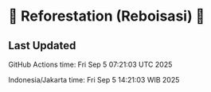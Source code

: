 
# 🌳 Reforestation (Reboisasi) 🌲

## Last Updated

GitHub Actions time: Fri Sep  5 07:21:03 UTC 2025

Indonesia/Jakarta time: Fri Sep  5 14:21:03 WIB 2025
